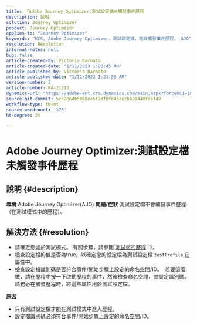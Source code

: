 ```yaml
---
title: 「Adobe Journey Optimizer:測試設定檔未觸發事件歷程
description: 說明
solution: Journey Optimizer
product: Journey Optimizer
applies-to: "Journey Optimizer"
keywords: "KCS, Adobe Journey Optimizer，測試設定檔，而非觸發事件歷程， AJO"
resolution: Resolution
internal-notes: null
bug: false
article-created-by: Victoria Barnato
article-created-date: "1/11/2023 1:20:45 AM"
article-published-by: Victoria Barnato
article-published-date: "1/11/2023 1:21:59 AM"
version-number: 2
article-number: KA-21213
dynamics-url: "https://adobe-ent.crm.dynamics.com/main.aspx?forceUCI=1&pagetype=entityrecord&etn=knowledgearticle&id=b8d6b72b-4e91-ed11-aad1-6045bd0065f9"
source-git-commit: 5ce2864b5068ee5f7df8fd452ecbb20440fdef49
workflow-type: tm+mt
source-wordcount: '176'
ht-degree: 2%

---
```


# Adobe Journey Optimizer:測試設定檔未觸發事件歷程

## 說明 {#description}

<b>環境</b>
Adobe Journey Optimizer(AJO)
<b>問題/症狀</b>
測試設定檔不會觸發事件歷程（在測試模式中的歷程）。


## 解決方法 {#resolution}


- 請確定您處於測試模式。 有關步驟，請參閱 [測試您的歷程](https://experienceleague.adobe.com/docs/journey-optimizer/using/orchestrate-journeys/create-journey/testing-the-journey.html) 中。
- 檢查設定檔的值是否為true，以確定您的設定檔為測試設定檔 `testProfile` 在屬性中。
- 檢查設定檔識別碼是否符合事件/開始步驟上設定的命名空間/ID。  若要這麼做，請在歷程中按一下啟動歷程的事件，然後檢查命名空間，並設定識別碼。 請務必在觸發歷程時，將這些屬性用於測試設定檔。

<b>原因</b>
- 只有測試設定檔才能在測試模式中進入歷程。
- 設定檔識別碼必須符合事件/開始步驟上設定的命名空間/ID。

